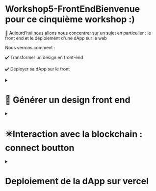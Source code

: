 # Workshop5-FrontEndBienvenue pour ce cinquième workshop :)

🧵 Aujourd'hui nous allons nous concentrer sur un sujet en particulier : le front end et le déploiement d'une dApp sur le web

Nous verrons comment : 

✔️ Transformer un design en front-end 

✔️ Déployer sa dApp sur le front 


<details>
  <summary>
  <h1>🤝 Générer un design front end  </h1>
  </summary>
Lors d'un hackathon, vous serez peut-être ammené à créer un front-end, qui sera l'interface de votre produit. Un outil permet de rapidement créer un front-end à partir d'un design : plasmic. Vous avez 2 options :
  Soit créer un design sur Figma, et implémenter un plugin plasmic afin de transformer ce design en code. 
  Soit créer un design directement sur Plasmic. 

  Je choisis de réaliser le design sur Figma, n'hésitez pas à essayer sur plasmic ! 
  
 
  </details>
  

<details>
  <summary>
  <h1>✴️Interaction avec la blockchain : connect boutton  </h1>
  </summary>
 Précédemment, nous avons créer sur la blockchain Algorand, un compte et nous avons effectué notre première transaction. Pour créer une vrai dApp ou décentralized Application, nous souhaitons implémenter une


</details>

<details>
  <summary>
  <h1> Deploiement de la dApp sur vercel  </h1>
  </summary>


</details>

